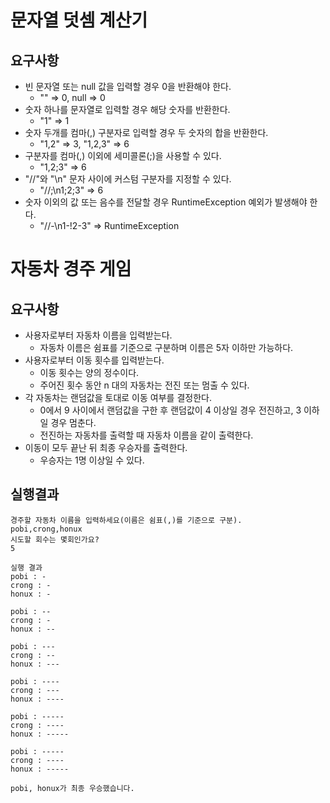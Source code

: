 # 문자열 덧셈 계산기
## 요구사항
- 빈 문자열 또는 null 값을 입력할 경우 0을 반환해야 한다.
    - "" => 0, null => 0
- 숫자 하나를 문자열로 입력할 경우 해당 숫자를 반환한다.
  - "1" => 1
- 숫자 두개를 컴마(,) 구분자로 입력할 경우 두 숫자의 합을 반환한다.
  - "1,2" => 3, "1,2,3" => 6
- 구분자를 컴마(,) 이외에 세미콜론(;)을 사용할 수 있다.
  - "1,2;3" => 6
- "//"와 "\n" 문자 사이에 커스텀 구분자를 지정할 수 있다.
  - "//;\n1;2;3" => 6
- 숫자 이외의 값 또는 음수를 전달할 경우 RuntimeException 예외가 발생해야 한다.
  - "//-\n1-!2-3" => RuntimeException

# 자동차 경주 게임
## 요구사항
- 사용자로부터 자동차 이름을 입력받는다.
  - 자동차 이름은 쉼표를 기준으로 구분하며 이름은 5자 이하만 가능하다.
- 사용자로부터 이동 횟수를 입력받는다.
  - 이동 횟수는 양의 정수이다.
  - 주어진 횟수 동안 n 대의 자동차는 전진 또는 멈출 수 있다.
- 각 자동차는 랜덤값을 토대로 이동 여부를 결정한다.
  - 0에서 9 사이에서 랜덤값을 구한 후 랜덤값이 4 이상일 경우 전진하고, 3 이하일 경우 멈춘다.
  - 전진하는 자동차를 출력할 때 자동차 이름을 같이 출력한다.
- 이동이 모두 끝난 뒤 최종 우승자를 출력한다.
  - 우승자는 1명 이상일 수 있다.

## 실행결과
```
경주할 자동차 이름을 입력하세요(이름은 쉼표(,)를 기준으로 구분).
pobi,crong,honux
시도할 회수는 몇회인가요?
5

실행 결과
pobi : -
crong : -
honux : -

pobi : --
crong : -
honux : --

pobi : ---
crong : --
honux : ---

pobi : ----
crong : ---
honux : ----

pobi : -----
crong : ----
honux : -----

pobi : -----
crong : ----
honux : -----

pobi, honux가 최종 우승했습니다.
```